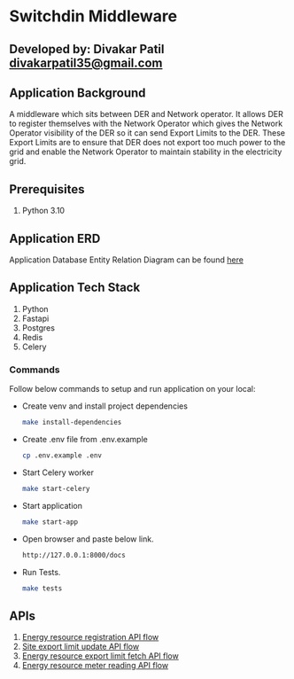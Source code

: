 # Switchdin Middleware

## Developed by: Divakar Patil <divakarpatil35@gmail.com>

## Application Background

A middleware which sits between DER and Network operator.
It allows DER to register themselves with the Network Operator
which gives the Network Operator visibility of the DER so it can send Export
Limits to the DER. These Export Limits are to ensure that DER does not export
too much power to the grid and enable the Network Operator to maintain stability
in the electricity grid.

## Prerequisites

1. Python 3.10

## Application ERD

Application Database Entity Relation Diagram can be found [here](docs/database_modeling.png)

## Application Tech Stack

1. Python
2. Fastapi
3. Postgres
4. Redis
5. Celery

### Commands

Follow below commands to setup and run application on your local:

- Create venv and install project dependencies

    ```bash
    make install-dependencies
    ```

- Create .env file from .env.example

    ```bash
    cp .env.example .env
    ```

- Start Celery worker

    ```bash
    make start-celery
    ```

- Start application

    ```bash
    make start-app
    ```

- Open browser and paste below link.

    ```bash
    http://127.0.0.1:8000/docs
    ```

- Run Tests.

    ```bash
    make tests
    ```

## APIs

1. [Energy resource registration API flow](docs/energy_resource_registration_api_flow.png)
2. [Site export limit update API flow](docs/update_export_limit_api_flow.png)
3. [Energy resource export limit fetch API flow](docs/energy_resource_export_limit_api_flow.png)
4. [Energy resource meter reading API flow](docs/energy_resource_meter_reading_api_flow.png)

